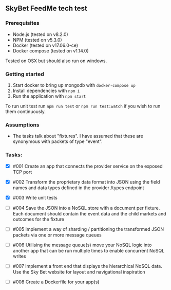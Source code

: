 SkyBet FeedMe tech test
-----------------------

### Prerequisites

- Node.js (tested on v8.2.0)
- NPM (tested on v5.3.0)
- Docker (tested on v17.06.0-ce)
- Docker compose (tested on v1.14.0)

Tested on OSX but should also run on windows.

### Getting started

1. Start docker to bring up mongodb with `docker-compose up`
1. Install dependencies with `npm i`
1. Run the application with `npm start`

To run unit test run `npm run test` or `npm run test:watch` if you wish to run them continuously.

### Assumptions

- The tasks talk about "fixtures". I have assumed that these are synonymous with packets of type "event".

### Tasks:

 - [x] #001 Create an app that connects the provider service on the exposed TCP port
 - [x] #002 Transform the proprietary data format into JSON using the field names and data types defined in the provider /types endpoint
 - [x] #003 Write unit tests
 - [ ] #004 Save the JSON into a NoSQL store with a document per fixture. Each document should contain the event data and the child markets and outcomes for the fixture
 - [ ] #005 Implement a way of sharding / partitioning the transformed JSON packets via one or more message queues
 - [ ] #006 Utilising the message queue(s) move your NoSQL logic into another app that can be run multiple times to enable concurrent NoSQL writes
 - [ ] #007 Implement a front end that displays the hierarchical NoSQL data. Use the Sky Bet website for layout and navigational inspiration
 - [ ] #008 Create a Dockerfile for your app(s)


